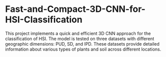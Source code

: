 # Fast-and-Compact-3D-CNN-for-HSI-Classification
This project implements a quick and efficient 3D CNN approach for the classification of HSI. The model is tested on three datasets with different geographic dimensions: PUD, SD, and IPD. These datasets provide detailed information about various types of plants and soil across different locations.
